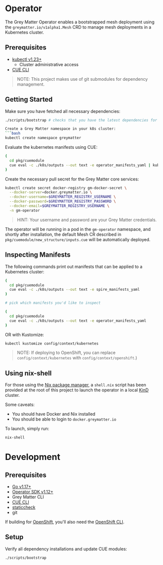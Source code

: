 # Operator

The Grey Matter Operator enables a bootstrapped mesh deployment using the `greymatter.io/v1alpha1.Mesh`
CRD to manage mesh deployments in a Kubernetes cluster.

## Prerequisites

- [kubectl v1.23+](https://kubernetes.io/docs/tasks/tools/)
  - Cluster administrative access
- [CUE CLI](https://cuelang.org/docs/install/)

> NOTE: This project makes use of git submodules for dependency management.

## Getting Started

Make sure you have fetched all necessary dependencies:
```bash
./scripts/bootstrap # checks that you have the latest dependencies for the cue evaluation of manifests.

Create a Grey Matter namespace in your k8s cluster:
```bash
kubectl create namespace greymatter
```

Evaluate the kubernetes manifests using CUE: 
```bash
( 
  cd pkg/cuemodule
  cue eval -c ./k8s/outputs --out text -e operator_manifests_yaml | kubectl apply -f -
)
```

Create the necessary pull secret for the Grey Matter core services:
```bash
kubectl create secret docker-registry gm-docker-secret \
  --docker-server=docker.greymatter.io \
  --docker-username=$GREYMATTER_REGISTRY_USERNAME \
  --docker-password=$GREYMATTER_REGISTRY_PASSWORD \
  --docker-email=$GREYMATTER_REGISTRY_USERNAME \
  -n gm-operator
```
> HINT: Your username and password are your Grey Matter credentials.

The operator will be running in a pod in the `gm-operator` namespace, and shortly after installation, the default Mesh
CR described in `pkg/cuemodule/new_structure/inputs.cue` will be automatically deployed.

## Inspecting Manifests

The following commands print out manifests that can be applied to a Kubernetes cluster:

```bash
( 
  cd pkg/cuemodule
  cue eval -c ./k8s/outputs --out text -e spire_manifests_yaml
)

# pick which manifests you'd like to inspect

(
  cd pkg/cuemodule
  cue eval -c ./k8s/outputs --out text -e operator_manifests_yaml
)
```

OR with Kustomize:

```bash
kubectl kustomize config/context/kubernetes
```
>NOTE: If deploying to OpenShift, you can 
> replace `config/context/kubernetes` with `config/context/openshift`.)

## Using nix-shell

For those using the [Nix package manager](https://nixos.org/download.html), a `shell.nix` script has
been provided at the root of this project to launch the operator in a local
[KinD](https://kind.sigs.k8s.io/) cluster.

Some caveats:
* You should have Docker and Nix installed
* You should be able to login to `docker.greymatter.io`

To launch, simply run:
```bash
nix-shell
```


# Development

## Prerequisites

- [Go v1.17+](https://golang.org/dl/)
- [Operator SDK v1.12+](https://sdk.operatorframework.io)
- Grey Matter CLI 
- [CUE CLI](https://cuelang.org/docs/install/)
- [staticcheck](https://staticcheck.io/)
- git

If building for
[OpenShift](https://www.redhat.com/en/technologies/cloud-computing/openshift/container-platform),
you'll also need the [OpenShift
CLI](https://mirror.openshift.com/pub/openshift-v4/x86_64/clients/ocp/).

## Setup

Verify all dependency installations and update CUE modules:
```
./scripts/bootstrap
```
